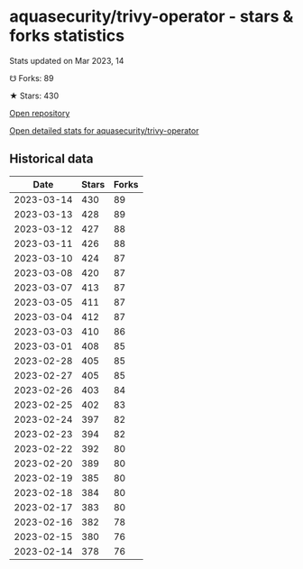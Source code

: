 # aquasecurity/trivy-operator - stars & forks statistics

Stats updated on Mar 2023, 14

☋ Forks: 89

★ Stars: 430

[Open repository](https://github.com/aquasecurity/trivy-operator)

[Open detailed stats for aquasecurity/trivy-operator](https://reviewgithub.com/rep/aquasecurity/trivy-operator)

## Historical data
| Date | Stars | Forks |
|------|-------|-------|
| 2023-03-14 | 430 | 89 | 
| 2023-03-13 | 428 | 89 | 
| 2023-03-12 | 427 | 88 | 
| 2023-03-11 | 426 | 88 | 
| 2023-03-10 | 424 | 87 | 
| 2023-03-08 | 420 | 87 | 
| 2023-03-07 | 413 | 87 | 
| 2023-03-05 | 411 | 87 | 
| 2023-03-04 | 412 | 87 | 
| 2023-03-03 | 410 | 86 | 
| 2023-03-01 | 408 | 85 | 
| 2023-02-28 | 405 | 85 | 
| 2023-02-27 | 405 | 85 | 
| 2023-02-26 | 403 | 84 | 
| 2023-02-25 | 402 | 83 | 
| 2023-02-24 | 397 | 82 | 
| 2023-02-23 | 394 | 82 | 
| 2023-02-22 | 392 | 80 | 
| 2023-02-20 | 389 | 80 | 
| 2023-02-19 | 385 | 80 | 
| 2023-02-18 | 384 | 80 | 
| 2023-02-17 | 383 | 80 | 
| 2023-02-16 | 382 | 78 | 
| 2023-02-15 | 380 | 76 | 
| 2023-02-14 | 378 | 76 | 


